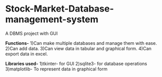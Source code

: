 # Stock-Market-Database-management-system
A DBMS project with GUI

**Functions-**
 1)Can make multiple databases and manage them with ease.
 2)Can add data.
 3)Can view data in tabular and graphical form.
 4)Can export data in excel.

**Libraries used-**
 1)tkinter- for GUI
 2)sqlite3- for database operations
 3)matplotlib- To represent data in graphical form
